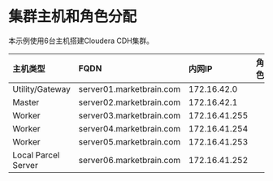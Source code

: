 集群主机和角色分配
================================================================================
本示例使用6台主机搭建Cloudera CDH集群。

| 主机类型 | FQDN | 内网IP | 角色 |
| :------------- | :------------- | :------------- | :------------- |
| Utility/Gateway | server01.marketbrain.com | 172.16.42.0 |  |
| Master | server02.marketbrain.com | 172.16.42.1 |  |
| Worker | server03.marketbrain.com | 172.16.41.255 |  |
| Worker | server04.marketbrain.com | 172.16.41.254 |  |
| Worker | server05.marketbrain.com | 172.16.41.253 |  |
| Local Parcel Server | server06.marketbrain.com | 172.16.41.252 |  |
